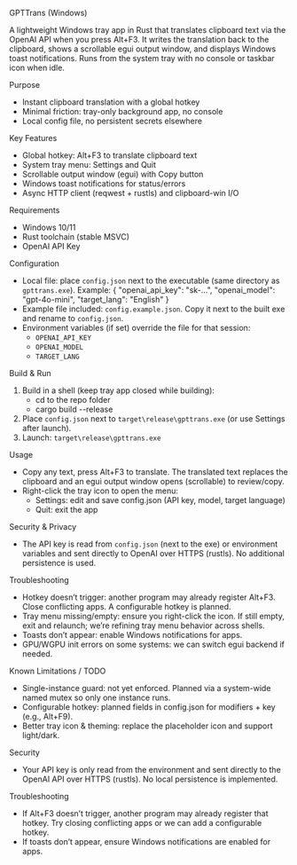 GPTTrans (Windows)

A lightweight Windows tray app in Rust that translates clipboard text via the OpenAI API when you press Alt+F3. It writes the translation back to the clipboard, shows a scrollable egui output window, and displays Windows toast notifications. Runs from the system tray with no console or taskbar icon when idle.

Purpose
- Instant clipboard translation with a global hotkey
- Minimal friction: tray-only background app, no console
- Local config file, no persistent secrets elsewhere

Key Features
- Global hotkey: Alt+F3 to translate clipboard text
- System tray menu: Settings and Quit
- Scrollable output window (egui) with Copy button
- Windows toast notifications for status/errors
- Async HTTP client (reqwest + rustls) and clipboard-win I/O

Requirements
- Windows 10/11
- Rust toolchain (stable MSVC)
- OpenAI API Key

Configuration
- Local file: place `config.json` next to the executable (same directory as `gpttrans.exe`). Example:
  {
    "openai_api_key": "sk-...",
    "openai_model": "gpt-4o-mini",
    "target_lang": "English"
  }
- Example file included: `config.example.json`. Copy it next to the built exe and rename to `config.json`.
- Environment variables (if set) override the file for that session:
  - `OPENAI_API_KEY`
  - `OPENAI_MODEL`
  - `TARGET_LANG`

Build & Run
1) Build in a shell (keep tray app closed while building):
   - cd to the repo folder
   - cargo build --release
2) Place `config.json` next to `target\release\gpttrans.exe` (or use Settings after launch).
3) Launch: `target\release\gpttrans.exe`

Usage
- Copy any text, press Alt+F3 to translate. The translated text replaces the clipboard and an egui output window opens (scrollable) to review/copy.
- Right-click the tray icon to open the menu:
  - Settings: edit and save config.json (API key, model, target language)
  - Quit: exit the app

Security & Privacy
- The API key is read from `config.json` (next to the exe) or environment variables and sent directly to OpenAI over HTTPS (rustls). No additional persistence is used.

Troubleshooting
- Hotkey doesn’t trigger: another program may already register Alt+F3. Close conflicting apps. A configurable hotkey is planned.
- Tray menu missing/empty: ensure you right-click the icon. If still empty, exit and relaunch; we’re refining tray menu behavior across shells.
- Toasts don’t appear: enable Windows notifications for apps.
- GPU/WGPU init errors on some systems: we can switch egui backend if needed.

Known Limitations / TODO
- Single-instance guard: not yet enforced. Planned via a system-wide named mutex so only one instance runs.
- Configurable hotkey: planned fields in config.json for modifiers + key (e.g., Alt+F9).
- Better tray icon & theming: replace the placeholder icon and support light/dark.

Security
- Your API key is only read from the environment and sent directly to the OpenAI API over HTTPS (rustls). No local persistence is implemented.

Troubleshooting
- If Alt+F3 doesn’t trigger, another program may already register that hotkey. Try closing conflicting apps or we can add a configurable hotkey.
- If toasts don’t appear, ensure Windows notifications are enabled for apps.
